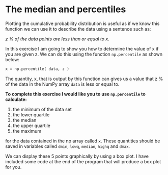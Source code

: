 # The median and percentiles

Plotting the cumulative probability distribution is useful as if we know this function we can use it to describe the data using a sentence such as:

_z % of the data points are less than or equal to x._ 

In this exercise I am going to show you how to determine the value of x if you are given z.
We can do this using the function `np.percentile` as shown below:

```python
x = np.percentile( data, z ) 
```

The quantity, x, that is output by this function can gives us a value that z % of the data in the NumPy array `data` is less or equal to.

__To complete this exercise I would like you to use `np.percentile` to calculate:__

1. the minimum of the data set
2. the lower quartile
3. the median
4. the upper quartile 
5. the maximum 

for the data contained in the np array called `x`.  These quantities should be saved in variables called `dmin`, `lowq`, `median`, `highq` and `dmax`.  

We can display these 5 points graphically by using a box plot.  I have included some code at the end of the program that will produce a box plot for you.
